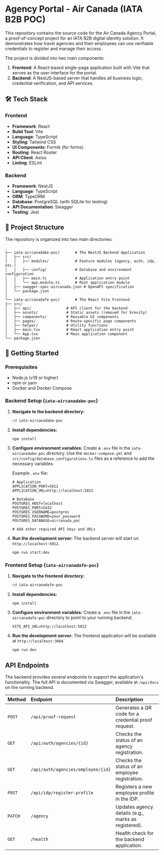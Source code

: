 # Agency Portal - Air Canada (IATA B2B POC)

This repository contains the source code for the Air Canada Agency Portal, a proof-of-concept project for an IATA B2B digital identity solution. It demonstrates how travel agencies and their employees can use verifiable credentials to register and manage their access.

The project is divided into two main components:
1.  **Frontend**: A React-based single-page application built with Vite that serves as the user interface for the portal.
2.  **Backend**: A NestJS-based server that handles all business logic, credential verification, and API services.

## 🛠️ Tech Stack

### Frontend

-   **Framework**: React
-   **Build Tool**: Vite
-   **Language**: TypeScript
-   **Styling**: Tailwind CSS
-   **UI Components**: Formik (for forms)
-   **Routing**: React Router
-   **API Client**: Axios
-   **Linting**: ESLint

### Backend

-   **Framework**: NestJS
-   **Language**: TypeScript
-   **ORM**: TypeORM
-   **Database**: PostgreSQL (with SQLite for testing)
-   **API Documentation**: Swagger
-   **Testing**: Jest

## 📂 Project Structure

The repository is organized into two main directories:

```
.
├── iata-aircanadabe-poc/       # The NestJS Backend Application
│   ├── src/
│   │   ├── modules/            # Feature modules (agency, auth, idp, etc.)
│   │   ├── config/             # Database and environment configuration
│   │   ├── main.ts             # Application entry point
│   │   └── app.module.ts       # Root application module
│   ├── swagger-spec-aircanada.json # OpenAPI specification
│   └── package.json
│
└── iata-aircanadafe-poc/       # The React Vite Frontend
├── src/
│   ├── api/                # API client for the backend
│   ├── assets/             # Static assets (removed for brevity)
│   ├── components/         # Reusable UI components
│   ├── pages/              # Route-specific page components
│   ├── helper/             # Utility functions
│   ├── main.tsx            # React application entry point
│   └── App.tsx             # Main application component
└── package.json
```

## 🚀 Getting Started

### Prerequisites

-   Node.js (v18 or higher)
-   npm or yarn
-   Docker and Docker Compose

### Backend Setup (`iata-aircanadabe-poc`)

1.  **Navigate to the backend directory:**
    ```bash
    cd iata-aircanadabe-poc
    ```

2.  **Install dependencies:**
    ```bash
    npm install
    ```

3.  **Configure environment variables:**
    Create a `.env` file in the `iata-aircanadabe-poc` directory. Use the `docker-compose.yml` and `src/config/database.configurations.ts` files as a reference to add the necessary variables.

    Example `.env` file:
    ```env
    # Application
    APPLICATION_PORT=5012
    APPLICATION_URL=http://localhost:5012

    # Database
    POSTGRES_HOST=localhost
    POSTGRES_PORT=5432
    POSTGRES_USERNAME=postgres
    POSTGRES_PASSWORD=your_password
    POSTGRES_DATABASE=aircanada_poc

    # Add other required API keys and URLs
    ```

4.  **Run the development server:**
    The backend server will start on `http://localhost:5012`.
    ```bash
    npm run start:dev
    ```

### Frontend Setup (`iata-aircanadafe-poc`)

1.  **Navigate to the frontend directory:**
    ```bash
    cd iata-aircanadafe-poc
    ```

2.  **Install dependencies:**
    ```bash
    npm install
    ```

3.  **Configure environment variables:**
    Create a `.env` file in the `iata-aircanadafe-poc` directory to point to your running backend.
    ```env
    VITE_API_URL=http://localhost:5012
    ```

4.  **Run the development server:**
    The frontend application will be available at `http://localhost:3004`.
    ```bash
    npm run dev
    ```

## API Endpoints

The backend provides several endpoints to support the application's functionality. The full API is documented via Swagger, available at `/api/docs` on the running backend.

| Method | Endpoint                                  | Description                                            |
| :----- | :---------------------------------------- | :----------------------------------------------------- |
| `POST` | `/api/proof-request`                      | Generates a QR code for a credential proof request.    |
| `GET`  | `/api/auth/agencies/{id}`                 | Checks the status of an agency registration.           |
| `GET`  | `/api/auth/agencies/employee/{id}`        | Checks the status of an employee registration.         |
| `POST` | `/api/idp/register-profile`               | Registers a new employee profile in the IDP.           |
| `PATCH`| `/agency`                                 | Updates agency details (e.g., marks as registered).    |
| `GET`  | `/health`                                 | Health check for the backend application.              |

